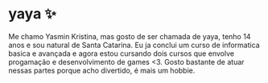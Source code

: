 # yaya ✨
Me chamo Yasmin Kristina, mas gosto de ser chamada de yaya, tenho 14 anos e sou natural de Santa Catarina. Eu ja conclui um curso de informatica basica e avançada e agora estou cursando dois cursos que envolve progamação e desenvolvimento de games &lt;3. Gosto bastante de atuar nessas partes porque acho divertido, é mais um hobbie.
